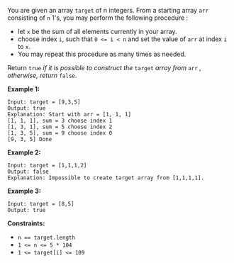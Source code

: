 You are given an array `target` of n integers. From a starting array `arr`
consisting of `n` 1's, you may perform the following procedure :

  * let `x` be the sum of all elements currently in your array.
  * choose index `i`, such that `0 <= i < n` and set the value of `arr` at index `i` to `x`.
  * You may repeat this procedure as many times as needed.

Return `true` _if it is possible to construct the_ `target` _array from_ `arr`
_, otherwise, return_ `false`.



**Example 1:**

    
    
    Input: target = [9,3,5]
    Output: true
    Explanation: Start with arr = [1, 1, 1] 
    [1, 1, 1], sum = 3 choose index 1
    [1, 3, 1], sum = 5 choose index 2
    [1, 3, 5], sum = 9 choose index 0
    [9, 3, 5] Done
    

**Example 2:**

    
    
    Input: target = [1,1,1,2]
    Output: false
    Explanation: Impossible to create target array from [1,1,1,1].
    

**Example 3:**

    
    
    Input: target = [8,5]
    Output: true
    



**Constraints:**

  * `n == target.length`
  * `1 <= n <= 5 * 104`
  * `1 <= target[i] <= 109`

